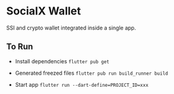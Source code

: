 # SocialX Wallet

SSI and crypto wallet integrated inside a single app.

## To Run

- Install dependencies
`flutter pub get`

- Generated freezed files
`flutter pub run build_runner build`

- Start app
`flutter run --dart-define=PROJECT_ID=xxx`
